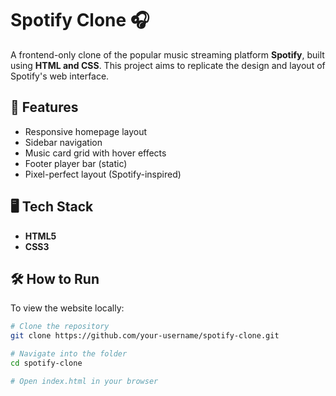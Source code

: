 # Spotify Clone 🎧

A frontend-only clone of the popular music streaming platform **Spotify**, built using **HTML and CSS**. This project aims to replicate the design and layout of Spotify's web interface.

## 🚀 Features

- Responsive homepage layout
- Sidebar navigation
- Music card grid with hover effects
- Footer player bar (static)
- Pixel-perfect layout (Spotify-inspired)

## 🖥️ Tech Stack

- **HTML5**
- **CSS3**


## 🛠️ How to Run

To view the website locally:

```bash
# Clone the repository
git clone https://github.com/your-username/spotify-clone.git

# Navigate into the folder
cd spotify-clone

# Open index.html in your browser
